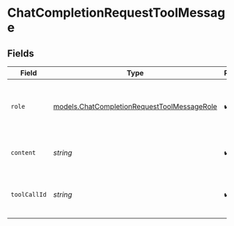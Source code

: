 # ChatCompletionRequestToolMessage


## Fields

| Field                                                                                            | Type                                                                                             | Required                                                                                         | Description                                                                                      |
| ------------------------------------------------------------------------------------------------ | ------------------------------------------------------------------------------------------------ | ------------------------------------------------------------------------------------------------ | ------------------------------------------------------------------------------------------------ |
| `role`                                                                                           | [models.ChatCompletionRequestToolMessageRole](../models/chatcompletionrequesttoolmessagerole.md) | :heavy_check_mark:                                                                               | The role of the messages author, in this case `tool`.                                            |
| `content`                                                                                        | *string*                                                                                         | :heavy_check_mark:                                                                               | The contents of the tool message.                                                                |
| `toolCallId`                                                                                     | *string*                                                                                         | :heavy_check_mark:                                                                               | Tool call that this message is responding to.                                                    |
